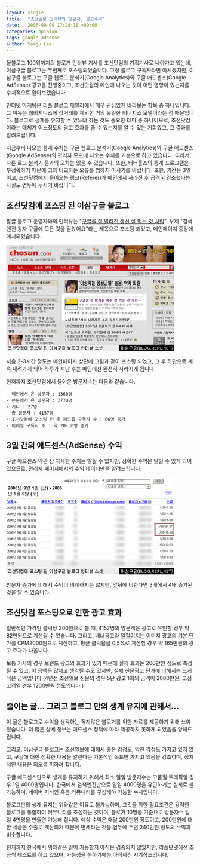 ```yaml
---
layout: single
title:  "조선일보 인터뷰와 방문자, 광고수익"
date:   2006-09-09 17:28:18 +09:00
categories: opinion
tags: google adsense
author: Samgu Lee
---
```

올블로그 100위까지의 블로거 인터뷰 기사를 조선닷컴의 기획기사로 나아가고 있는데, 이삼구글 블로그는 두번째로 포스팅되었습니다. 고정 블로그 구독자라면 아시겠지만, 이삼구글 블로그는 구글 웹로그 분석기(Google Analytics)와 구글 애드센스(Google AdSense) 광고를 진행중이고, 조선닷컴의 메인에 나오는 것이 어떤 영향이 있는지를 수치적으로 알아보겠습니다.

인터넷 마케팅은 리플 블로그 패밀리에서 매우 관심있게 바라보는 항목 중 하나입니다. 그 이유는 웹비지니스에 상거래를 제외한 거의 유일한 비니지스 모델이라는 점 때문입니다. 블로그로 생계를 유지할 수 있느냐 하는 것도 중요한 테마 중 하나이므로, 조선닷컴이라는 매체가 어느정도의 광고 효과를 줄 수 있는지를 알 수 있는 기회였고, 그 결과를 알려드립니다.

지금부터 나오는 통계 수치는 구글 웹로그 분석기(Google Analytics)와 구글 애드센스(Google AdSense)의 관리자 모드에 나오는 수치를 기본으로 하고 있습니다. 따라서, 다른 로그 분석기 등과의 오차는 있을 수 있습니다. 또한, 태터툴즈의 통계 프로그램은 부정확하기 때문에 그와 비교하는 오류를 범하지 마시기를 바랍니다. 또한, 기간은 3일이고, 조선닷컴에서 들어오는 링크(Referer)가 메인에서 사라진 후 급격히 감소했다는 사실도 염두에 두시기 바랍니다.

## 조선닷컴에 포스팅 된 이삼구글 블로그

팔글 블로그 운영자와의 인터뷰는 "[구글을 잘 발려진 생선 살 먹는 것 처럼](http://pages.repl.net/withchosun)", 부제 "검색엔진 왕자 구글에 모든 것을 담았어요"라는 제목으로 포스팅 되었고, 메인페이지 중앙에 게시되었습니다.

![조선닷컴에 포스팅 된 이삼구글 블로그의 인터뷰](/assets/chosun-239gle.jpg)

처음 2-3시간 정도는 메인페이지 상단에 그림과 같이 포스팅 되었고, 그 후 하단으로 계속 내려가게 되어 하루가 지난 후는 메인에선 완전히 사라지게 됩니다.

현재까지 조선닷컴에서 들어온 방문자수는 다음과 같습니다.

    - 메인에서 온 방문자 : 1360명
    - 본문에서 온 방문자 : 2770명
    - 기타 : 27명
    - 총 방문자 : 4157명
    - 조선닷컴에 포스팅 된 후 피드를 구독자 수 : 66명 증가
    - 이메일 구독자 수 : 약 20-30명 증가

## 3일 간의 애드센스(AdSense) 수익

구글 애드센스 약관 상 자세한 수치는 밝힐 수 없지만, 정확한 수익은 알릴 수 있게 되어 있으므로, 관리자 페이지에서의 수익 데이터만을 알려드립니다.

![조선닷컴에 포스팅 된 후 애드센스 수익](/assets/chosun-adsense.jpg)

방문자 증가에 비해서 수익이 비례하지는 않지만, 앞뒤에 비한다면 3배에서 4배 증가된 것을 알 수 있습니다.

## 조선닷컴 포스팅으로 인한 광고 효과

일반적인 가격인 클릭당 200원으로 볼 때, 4157명의 방문객은 광고로 유인할 경우 약 82만원으로 계산될 수 있습니다. 그리고, 배너광고라 일컬어지는 이미지 광고의 기본 단가를 CPM2000원으로 계산하고, 평균 클릭율을 0.5%로 계산할 경우 약 165만원의 광고 효과가 나옵니다.

보통 기사의 경우 브랜드 광고의 효과가 있기 때문에 실제 효과는 200만원 정도로 측정될 수 있고, 이 금액은 많다고 생각될 수도 있지만, 실제 신문광고 단가에 비해서는 크게 적은 금액입니다.(4년전 조선일보 신문의 경우 5단 광고 1회의 금액이 2000만원, 고정 고객일 경우 1200만원 정도입니다.)

## 줄이는 글... 그리고 블로그 만의 생계 유지에 관해서...

이 글은 블로그로 수익을 생각하는 적지않은 블로거를 위한 자료를 제공하기 위해 쓰여졌습니다. 더 많은 상세 정보는 애드센스 정책에 따라 제공하지 못하게 되었음을 양해드립니다.

그리고, 이삼구글 블로그는 조선일보에 대해서 좋은 감정도, 악한 감정도 가지고 있지 않고, 구글에 대한 정확한 내용을 알린다는 기본적인 목표만 가지고 있음을 강조하며, 정치적인 내용은 되도록 피하려 합니다.

구글 애드센스만으로 생계를 유지하기 위해서 최소 일일 방문자수는 고품질 트래픽일 경우 1일 4000명입니다. 한국에서 검색엔진만으로 일일 4000명을 유인하기는 실제로 불가능하며, 네이버 지식인 혹은 커뮤니티를 구성해야 가능한 수치입니다.

블로그만의 생계 유지는 위와같은 이유로 불가능하며, 그것을 위한 필요조건은 강력한 블로그를 통합하여 커뮤니티를 조성하는 것이며, 블로거 10명을 기준으로 방문자수 일일 4만명을 만들면 가능해 집니다. 예상 수익은 매달 200만원 정도이고, 200만원에 대한 세금은 수출로 계산되기 때문에 면세라는 것을 염두에 두면 240만원 정도의 수익과 비슷합니다.

현재까지 한국에서 위와같은 일이 가능할지 아직은 검증되지 않았지만, 리플닷넷에선 조금씩 테스트를 하고 있으며, 가능성을 논하기에는 아직까진 시기상조입니다.
